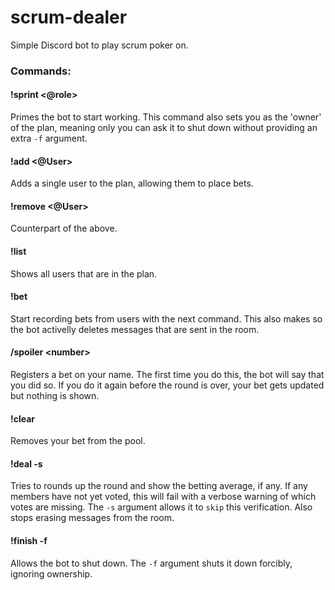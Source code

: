 # scrum-dealer
Simple Discord bot to play scrum poker on.

### Commands:

#### !sprint <@role>
Primes the bot to start working. This command also sets you as the 'owner' of the plan, meaning only you can ask it to shut down without providing an extra `-f` argument.

#### !add <@User>
Adds a single user to the plan, allowing them to place bets.

#### !remove <@User>
Counterpart of the above.

#### !list
Shows all users that are in the plan.

#### !bet
Start recording bets from users with the next command. This also makes so the bot activelly deletes messages that are sent in the room.

#### /spoiler \<number\>
Registers a bet on your name. The first time you do this, the bot will say that you did so. If you do it again before the round is over, your bet gets updated but nothing is shown.

#### !clear
Removes your bet from the pool.

#### !deal -s
Tries to rounds up the round and show the betting average, if any. If any members have not yet voted, this will fail with a verbose warning of which votes are missing. The `-s` argument allows it to `skip` this verification. Also stops erasing messages from the room.

#### !finish -f
Allows the bot to shut down. The `-f` argument shuts it down forcibly, ignoring ownership.
